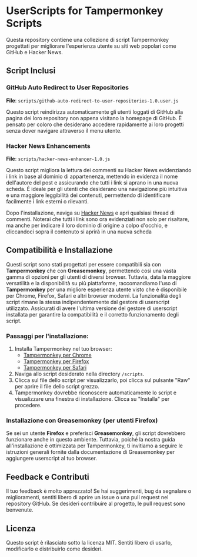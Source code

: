 # UserScripts for Tampermonkey Scripts

Questa repository contiene una collezione di script Tampermonkey progettati per migliorare l'esperienza utente su siti web popolari come GitHub e Hacker News.

## Script Inclusi

### GitHub Auto Redirect to User Repositories
**File**: `scripts/github-auto-redirect-to-user-repositories-1.0.user.js`

Questo script reindirizza automaticamente gli utenti loggati di GitHub alla pagina dei loro repository non appena visitano la homepage di GitHub. È pensato per coloro che desiderano accedere rapidamente ai loro progetti senza dover navigare attraverso il menu utente.

### Hacker News Enhancements
**File**: `scripts/hacker-news-enhancer-1.0.js`

Questo script migliora la lettura dei commenti su Hacker News evidenziando i link in base al dominio di appartenenza, mettendo in evidenza il nome dell'autore del post e assicurando che tutti i link si aprano in una nuova scheda. È ideale per gli utenti che desiderano una navigazione più intuitiva e una maggiore leggibilità dei contenuti, permettendo di identificare facilmente i link esterni o rilevanti.

Dopo l'installazione, naviga su [Hacker News](https://news.ycombinator.com/) e apri qualsiasi thread di commenti. Noterai che tutti i link sono ora evidenziati non solo per risaltare, ma anche per indicare il loro dominio di origine a colpo d'occhio, e cliccandoci sopra il contenuto si aprirà in una nuova scheda

## Compatibilità e Installazione

Questi script sono stati progettati per essere compatibili sia con **Tampermonkey** che con **Greasemonkey**, permettendo così una vasta gamma di opzioni per gli utenti di diversi browser. Tuttavia, data la maggiore versatilità e la disponibilità su più piattaforme, raccomandiamo l'uso di **Tampermonkey** per una migliore esperienza utente visto che è disponibile per Chrome, Firefox, Safari e altri browser moderni.
La funzionalità degli script rimane la stessa indipendentemente dal gestore di userscript utilizzato. Assicurati di avere l'ultima versione del gestore di userscript installata per garantire la compatibilità e il corretto funzionamento degli script.

### Passaggi per l'installazione:
1. Installa Tampermonkey nel tuo browser:
    - [Tampermonkey per Chrome](https://tampermonkey.net/?ext=dhdg&browser=chrome)
    - [Tampermonkey per Firefox](https://tampermonkey.net/?ext=dhdg&browser=firefox)
    - [Tampermonkey per Safari](https://tampermonkey.net/?ext=dhdg&browser=safari)
2. Naviga allo script desiderato nella directory `/scripts`.
3. Clicca sul file dello script per visualizzarlo, poi clicca sul pulsante "Raw" per aprire il file dello script grezzo.
4. Tampermonkey dovrebbe riconoscere automaticamente lo script e visualizzare una finestra di installazione. Clicca su "Installa" per procedere.

### Installazione con Greasemonkey (per utenti Firefox)
Se sei un utente **Firefox** e preferisci **Greasemonkey**, gli script dovrebbero funzionare anche in questo ambiente. Tuttavia, poiché la nostra guida all'installazione è ottimizzata per Tampermonkey, ti invitiamo a seguire le istruzioni generali fornite dalla documentazione di Greasemonkey per aggiungere userscript al tuo browser.

## Feedback e Contributi
Il tuo feedback è molto apprezzato! Se hai suggerimenti, bug da segnalare o miglioramenti, sentiti libero di aprire un issue o una pull request nel repository GitHub. Se desideri contribuire al progetto, le pull request sono benvenute.

## Licenza
Questo script è rilasciato sotto la licenza MIT. Sentiti libero di usarlo, modificarlo e distribuirlo come desideri.
